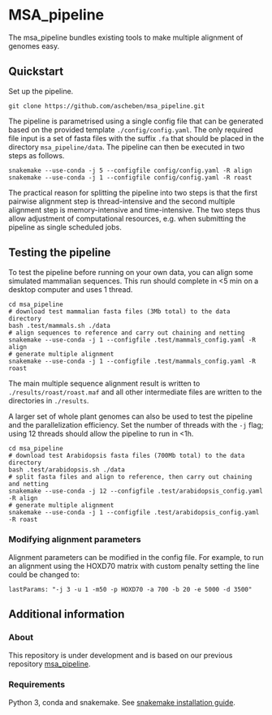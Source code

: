 # MSA_pipeline

The msa_pipeline bundles existing tools to make multiple alignment of genomes easy.

## Quickstart

Set up the pipeline.

```
git clone https://github.com/ascheben/msa_pipeline.git
```

The pipeline is parametrised using a single config file that can be generated based on the provided template `./config/config.yaml`. The only required file input is a set of fasta files with the suffix `.fa` that should be placed in the directory `msa_pipeline/data`. The pipeline can then be executed in two steps as follows.

```
snakemake --use-conda -j 5 --configfile config/config.yaml -R align
snakemake --use-conda -j 1 --configfile config/config.yaml -R roast
```

The practical reason for splitting the pipeline into two steps is that the first pairwise alignment step is thread-intensive and the second multiple alignment step is memory-intensive and time-intensive. The two steps thus allow adjustment of computational resources, e.g. when submitting the pipeline as single scheduled jobs.


## Testing the pipeline

To test the pipeline before running on your own data, you can align some simulated mammalian sequences. This run should complete in <5 min on a desktop computer and uses 1 thread.

```
cd msa_pipeline
# download test mammalian fasta files (3Mb total) to the data directory
bash .test/mammals.sh ./data
# align sequences to reference and carry out chaining and netting
snakemake --use-conda -j 1 --configfile .test/mammals_config.yaml -R align
# generate multiple alignment
snakemake --use-conda -j 1 --configfile .test/mammals_config.yaml -R roast
```

The main multiple sequence alignment result is written to `./results/roast/roast.maf` and all other intermediate files are written to the directories in `./results`.

A larger set of whole plant genomes can also be used to test the pipeline and the parallelization efficiency. Set the number of threads with the `-j` flag; using 12 threads should allow the pipeline to run in <1h.

```
cd msa_pipeline
# download test Arabidopsis fasta files (700Mb total) to the data directory
bash .test/arabidopsis.sh ./data
# split fasta files and align to reference, then carry out chaining and netting
snakemake --use-conda -j 12 --configfile .test/arabidopsis_config.yaml -R align
# generate multiple alignment
snakemake --use-conda -j 1 --configfile .test/arabidopsis_config.yaml -R roast
```

### Modifying alignment parameters

Alignment parameters can be modified in the config file. For example, to run an alignment using the HOXD70 matrix with custom penalty setting the line could be changed to:

`lastParams: "-j 3 -u 1 -m50 -p HOXD70 -a 700 -b 20 -e 5000 -d 3500"`

## Additional information

### About

This repository is under development and is based on our previous repository [msa_pipeline](https://bitbucket.org/bucklerlab/msa_pipeline/).

### Requirements
   
Python 3, conda and snakemake. See [snakemake installation guide](https://snakemake.readthedocs.io/en/stable/getting_started/installation.html).


